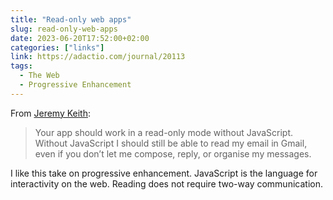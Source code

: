 ```yaml
---
title: "Read-only web apps"
slug: read-only-web-apps
date: 2023-06-20T17:52:00+02:00
categories: ["links"]
link: https://adactio.com/journal/20113
tags:
  - The Web
  - Progressive Enhancement
---
```


From [Jeremy Keith](https://adactio.com/journal/20113):

> Your app should work in a read-only mode without JavaScript.
> Without JavaScript I should still be able to read my email in Gmail, even if you don’t let me compose, reply, or organise my messages.

I like this take on progressive enhancement. JavaScript is the language for interactivity on the web. Reading does not require two-way communication.
